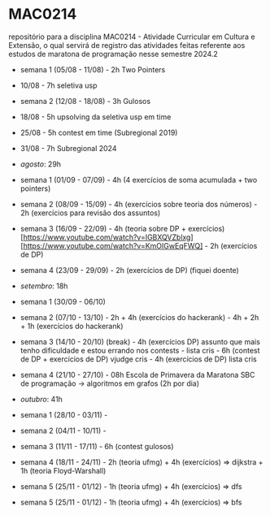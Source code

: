 # MAC0214
repositório para a disciplina MAC0214 - Atividade Curricular em Cultura e Extensão, o qual servirá de registro das atividades feitas referente aos estudos de maratona de programação nesse semestre 2024.2

* semana 1 (05/08 - 11/08) - 2h Two Pointers
* 10/08 - 7h seletiva usp 
* semana 2 (12/08 - 18/08) - 3h Gulosos
* 18/08 - 5h upsolving da seletiva usp em time
* 25/08 - 5h contest em time (Subregional 2019)
* 31/08 - 7h Subregional 2024

* *agosto*: 29h
  
* semana 1 (01/09 - 07/09) - 4h (4 exercícios de soma acumulada + two pointers)
* semana 2 (08/09 - 15/09) - 4h (exercícios sobre teoria dos números)
                           - 2h (exercícios para revisão dos assuntos)
* semana 3 (16/09 - 22/09) - 4h (teoria sobre DP + exercícios) [https://www.youtube.com/watch?v=IGBXQVZblxg] [https://www.youtube.com/watch?v=KmOIGwEqFWQ]
                           - 2h (exercícios de DP)
* semana 4 (23/09 - 29/09) - 2h (exercícios de DP) (fiquei doente)
* *setembro*: 18h

* semana 1 (30/09 - 06/10) 
* semana 2 (07/10 - 13/10) - 2h + 4h (exercícios do hackerank)
                           - 4h + 2h + 1h (exercícios do hackerank)
* semana 3 (14/10 - 20/10) (break) - 4h (exercícios DP) assunto que mais tenho dificuldade e estou errando nos contests - lista cris
                           - 6h (contest de DP + exercícios de DP) vjudge cris
                           - 4h (exercícios de DP) lista cris
* semana 4 (21/10 - 27/10) - 08h Escola de Primavera da Maratona SBC de programação -> algoritmos em grafos (2h por dia)
*  *outubro*: 41h

* semana 1 (28/10 - 03/11) -
* semana 2 (04/11 - 10/11) -
* semana 3 (11/11 - 17/11) - 6h (contest gulosos)
* semana 4 (18/11 - 24/11) - 2h (teoria ufmg) + 4h (exercícios) => dijkstra + 1h (teoria Floyd-Warshall)
* semana 5 (25/11 - 01/12) - 1h (teoria ufmg) + 4h (exercícios) => dfs
* semana 5 (25/11 - 01/12) - 1h (teoria ufmg) + 4h (exercícios) => bfs
